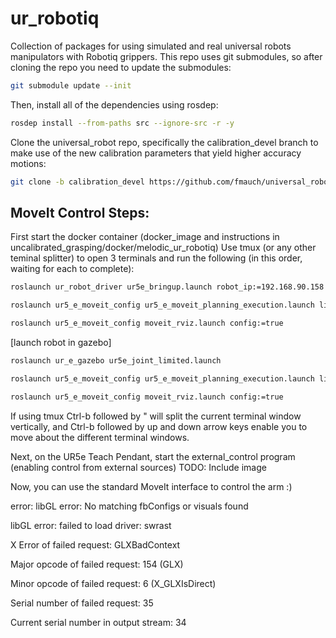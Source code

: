 # ur_robotiq
Collection of packages for using simulated and real universal robots manipulators with Robotiq grippers. This repo uses git submodules, so after cloning the repo you need to update the submodules:


``` bash
git submodule update --init
```
Then, install all of the dependencies using rosdep:
``` bash
rosdep install --from-paths src --ignore-src -r -y
```
Clone the universal_robot repo, specifically the calibration_devel branch to make use of the new calibration parameters that yield higher accuracy motions:
``` bash
git clone -b calibration_devel https://github.com/fmauch/universal_robot.git
```

## MoveIt Control Steps:

First start the docker container (docker_image and instructions in uncalibrated_grasping/docker/melodic_ur_robotiq)
Use tmux (or any other teminal splitter) to open 3 terminals and run the following (in this order, waiting for each to complete):
``` bash
roslaunch ur_robot_driver ur5e_bringup.launch robot_ip:=192.168.90.158 limited:=true info:=true
```
``` bash
roslaunch ur5_e_moveit_config ur5_e_moveit_planning_execution.launch limited:=true info:=true
```
``` bash
roslaunch ur5_e_moveit_config moveit_rviz.launch config:=true
```

[launch robot in gazebo]
``` bash
roslaunch ur_e_gazebo ur5e_joint_limited.launch
``` 
``` bash
roslaunch ur5_e_moveit_config ur5_e_moveit_planning_execution.launch limited:=true info:=true sim:=true
```
``` bash
roslaunch ur5_e_moveit_config moveit_rviz.launch config:=true
```

If using tmux Ctrl-b followed by " will split the current terminal window vertically, and Ctrl-b followed by up and down arrow keys enable you to move about the different terminal windows.

Next, on the UR5e Teach Pendant, start the external_control program (enabling control from external sources)
TODO: Include image

Now, you can use the standard MoveIt interface to control the arm :)

error:
libGL error: No matching fbConfigs or visuals found

libGL error: failed to load driver: swrast

X Error of failed request:  GLXBadContext

  Major opcode of failed request:  154 (GLX)
  
  Minor opcode of failed request:  6 (X_GLXIsDirect)
  
  Serial number of failed request:  35
  
  Current serial number in output stream:  34
